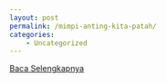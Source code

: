 ```yaml
---
layout: post
permalink: /mimpi-anting-kita-patah/
categories:
    - Uncategorized
---
```


[Baca Selengkapnya](/10)